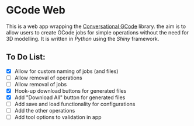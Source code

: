 # GCode Web

This is a web app wrapping the [Conversational GCode](github.com/janion/ConversationalGCode) library. the aim is to allow users to create GCode jobs for simple operations without the need for 3D modelling. It is written in *Python* using the *Shiny* framework.

## To Do List:
- [X] Allow for custom naming of jobs (and files)
- [ ] Allow removal of operations
- [ ] Allow removal of jobs
- [X] Hook-up download buttons for generated files
- [X] Add "Download All" button for generated files
- [ ] Add save and load functionality for configurations
- [ ] Add the other operations
- [ ] Add tool options to validation in app
